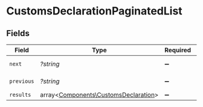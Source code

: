 # CustomsDeclarationPaginatedList


## Fields

| Field                                                                                 | Type                                                                                  | Required                                                                              | Description                                                                           | Example                                                                               |
| ------------------------------------------------------------------------------------- | ------------------------------------------------------------------------------------- | ------------------------------------------------------------------------------------- | ------------------------------------------------------------------------------------- | ------------------------------------------------------------------------------------- |
| `next`                                                                                | *?string*                                                                             | :heavy_minus_sign:                                                                    | N/A                                                                                   | baseurl?page=3&results=10                                                             |
| `previous`                                                                            | *?string*                                                                             | :heavy_minus_sign:                                                                    | N/A                                                                                   | baseurl?page=1&results=10                                                             |
| `results`                                                                             | array<[Components\CustomsDeclaration](../../Models/Components/CustomsDeclaration.md)> | :heavy_minus_sign:                                                                    | N/A                                                                                   |                                                                                       |